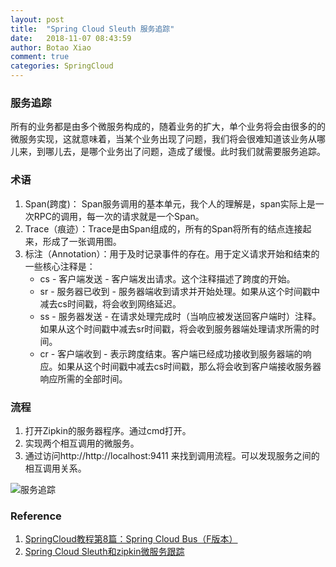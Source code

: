 ```yaml
---
layout: post
title:  "Spring Cloud Sleuth 服务追踪"
date:   2018-11-07 08:43:59
author: Botao Xiao
comment: true
categories: SpringCloud
---
```

### 服务追踪
所有的业务都是由多个微服务构成的，随着业务的扩大，单个业务将会由很多的的微服务实现，这就意味着，当某个业务出现了问题，我们将会很难知道该业务从哪儿来，到哪儿去，是哪个业务出了问题，造成了缓慢。此时我们就需要服务追踪。

### 术语
1. Span(跨度)： Span服务调用的基本单元，我个人的理解是，span实际上是一次RPC的调用，每一次的请求就是一个Span。
2. Trace（痕迹）：Trace是由Span组成的，所有的Span将所有的结点连接起来，形成了一张调用图。
3. 标注（Annotation）：用于及时记录事件的存在。用于定义请求开始和结束的一些核心注释是：
	* cs - 客户端发送 - 客户端发出请求。这个注释描述了跨度的开始。
	* sr - 服务器已收到 - 服务器端收到请求并开始处理。如果从这个时间戳中减去cs时间戳，将会收到网络延迟。
	* ss - 服务器发送 - 在请求处理完成时（当响应被发送回客户端时）注释。如果从这个时间戳中减去sr时间戳，将会收到服务器端处理请求所需的时间。
	* cr - 客户端收到 - 表示跨度结束。客户端已经成功接收到服务器端的响应。如果从这个时间戳中减去cs时间戳，那么将会收到客户端接收服务器响应所需的全部时间。

### 流程
1. 打开Zipkin的服务器程序。通过cmd打开。
2. 实现两个相互调用的微服务。
3. 通过访问http://http://localhost:9411 来找到调用流程。可以发现服务之间的相互调用关系。

![服务追踪](https://i.imgur.com/prlIkKG.png)

### Reference
1. [SpringCloud教程第8篇：Spring Cloud Bus（F版本）](https://www.fangzhipeng.com/springcloud/2018/08/30/sc-f8-bus/)
2. [Spring Cloud Sleuth和zipkin微服务跟踪](https://blog.csdn.net/qq_15144655/article/details/80020199)
